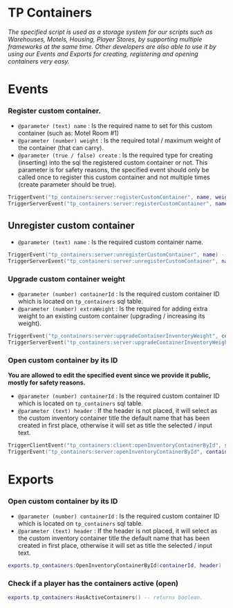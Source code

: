 # TP Containers

*The specified script is used as a storage system for our scripts such as Warehouses, Motels, Housing, Player Stores, by supporting multiple frameworks at the same time.  Other developers are also able to use it by using our Events and Exports for creating, registering and opening containers very easy.*

# Events

### Register custom container.

- `@parameter (text) name` : Is the required name to set for this custom container (such as: Motel Room #1)
- `@parameter (number) weight` : Is the required total / maximum weight of the container (that can carry).
- `@parameter (true / false) create` : Is the required type for creating (inserting) into the sql the registered custom container or not. This parameter is for safety reasons, the specified event should only be called once to register this custom container and not multiple times (create parameter should be true).

```lua
TriggerEvent("tp_containers:server:registerCustomContainer", name, weight, create) -- Server side to server side.
TriggerServerEvent("tp_containers:server:registerCustomContainer", name, weight, create) -- Client side to server side.
```

## Unregister custom container

- `@parameter (text) name` : Is the required custom container name.

```lua
TriggerEvent("tp_containers:server:unregisterCustomContainer", name) -- Server side to server side.
TriggerServerEvent("tp_containers:server:unregisterCustomContainer", name) -- Client side to server side.
```

### Upgrade custom container weight

- `@parameter (number) containerId` : Is the required custom container ID which is located on `tp_containers` sql table.
- `@parameter (number) extraWeight` : Is the required for adding extra weight to an existing custom container (upgrading / increasing its weight).

```lua
TriggerEvent("tp_containers:server:upgradeContainerInventoryWeight", containerId, extraWeight) -- Server side to server side.
TriggerServerEvent("tp_containers:server:upgradeContainerInventoryWeight", containerId, extraWeight) -- Client side to server side.
```

### Open custom container by its ID

**You are allowed to edit the specified event since we provide it public, mostly for safety reasons.**

- `@parameter (number) containerId` : Is the required custom container ID which is located on `tp_containers` sql table.
- `@parameter (text) header` : If the header is not placed, it will select as the custom inventory container title the default name that has been created in first place, otherwise it will set as title the selected / input text.

```lua
TriggerClientEvent("tp_containers:client:openInventoryContainerById", source, containerId, header) -- Server side to client side.
TriggerEvent("tp_containers:server:openInventoryContainerById", containerId, header) -- Client side to client side.
```

# Exports

### Open custom container by its ID

- `@parameter (number) containerId` : Is the required custom container ID which is located on `tp_containers` sql table.
- `@parameter (text) header` : If the header is not placed, it will select as the custom inventory container title the default name that has been created in first place, otherwise it will set as title the selected / input text.

```lua
exports.tp_containers:OpenInventoryContainerById(containerId, header)
```

### Check if a player has the containers active (open)

```lua
exports.tp_containers:HasActiveContainers() -- returns boolean.
```
